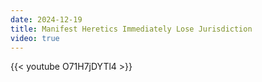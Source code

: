 ```yaml
---
date: 2024-12-19
title: Manifest Heretics Immediately Lose Jurisdiction
video: true
---
```



{{< youtube O71H7jDYTl4 >}}
